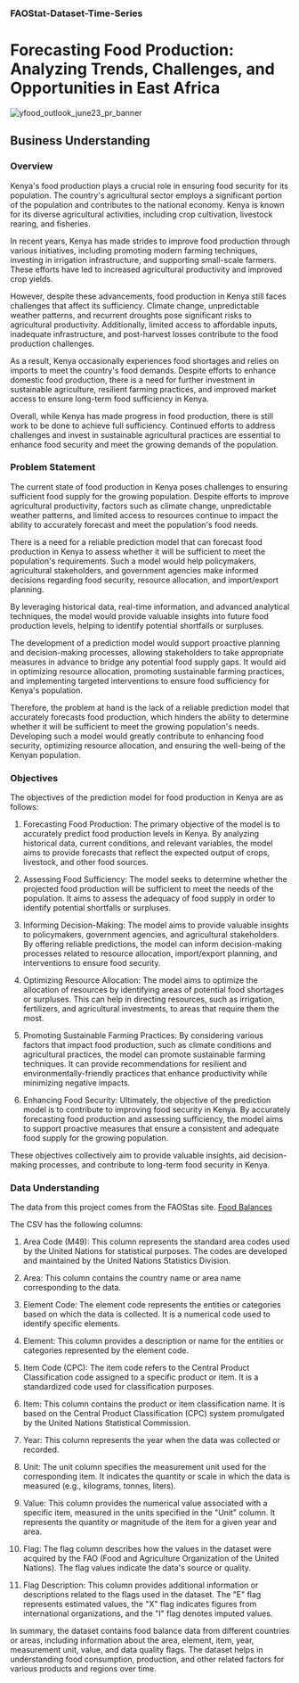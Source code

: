 ### FAOStat-Dataset-Time-Series
# Forecasting Food Production: Analyzing Trends, Challenges, and Opportunities in East Africa

![yfood_outlook_june23_pr_banner](https://github.com/Muramati/FAOStat-Dataset-Time-Series/assets/70520367/30563c28-b0dd-4a1f-ad03-4e45385f8d1b)


## Business Understanding 

### Overview

Kenya's food production plays a crucial role in ensuring food security for its population. The country's agricultural sector employs a significant portion of the population and contributes to the national economy. Kenya is known for its diverse agricultural activities, including crop cultivation, livestock rearing, and fisheries.

In recent years, Kenya has made strides to improve food production through various initiatives, including promoting modern farming techniques, investing in irrigation infrastructure, and supporting small-scale farmers. These efforts have led to increased agricultural productivity and improved crop yields.

However, despite these advancements, food production in Kenya still faces challenges that affect its sufficiency. Climate change, unpredictable weather patterns, and recurrent droughts pose significant risks to agricultural productivity. Additionally, limited access to affordable inputs, inadequate infrastructure, and post-harvest losses contribute to the food production challenges.

As a result, Kenya occasionally experiences food shortages and relies on imports to meet the country's food demands. Despite efforts to enhance domestic food production, there is a need for further investment in sustainable agriculture, resilient farming practices, and improved market access to ensure long-term food sufficiency in Kenya.

Overall, while Kenya has made progress in food production, there is still work to be done to achieve full sufficiency. Continued efforts to address challenges and invest in sustainable agricultural practices are essential to enhance food security and meet the growing demands of the population.

### Problem Statement

The current state of food production in Kenya poses challenges to ensuring sufficient food supply for the growing population. Despite efforts to improve agricultural productivity, factors such as climate change, unpredictable weather patterns, and limited access to resources continue to impact the ability to accurately forecast and meet the population's food needs.

There is a need for a reliable prediction model that can forecast food production in Kenya to assess whether it will be sufficient to meet the population's requirements. Such a model would help policymakers, agricultural stakeholders, and government agencies make informed decisions regarding food security, resource allocation, and import/export planning.

By leveraging historical data, real-time information, and advanced analytical techniques, the model would provide valuable insights into future food production levels, helping to identify potential shortfalls or surpluses.

The development of a prediction model would support proactive planning and decision-making processes, allowing stakeholders to take appropriate measures in advance to bridge any potential food supply gaps. It would aid in optimizing resource allocation, promoting sustainable farming practices, and implementing targeted interventions to ensure food sufficiency for Kenya's population.

Therefore, the problem at hand is the lack of a reliable prediction model that accurately forecasts food production, which hinders the ability to determine whether it will be sufficient to meet the growing population's needs. Developing such a model would greatly contribute to enhancing food security, optimizing resource allocation, and ensuring the well-being of the Kenyan population.

### Objectives

The objectives of the prediction model for food production in Kenya are as follows:

1. Forecasting Food Production: The primary objective of the model is to accurately predict food production levels in Kenya. By analyzing historical data, current conditions, and relevant variables, the model aims to provide forecasts that reflect the expected output of crops, livestock, and other food sources.

2. Assessing Food Sufficiency: The model seeks to determine whether the projected food production will be sufficient to meet the needs of the population. It aims to assess the adequacy of food supply in order to identify potential shortfalls or surpluses.

3. Informing Decision-Making: The model aims to provide valuable insights to policymakers, government agencies, and agricultural stakeholders. By offering reliable predictions, the model can inform decision-making processes related to resource allocation, import/export planning, and interventions to ensure food security.

4. Optimizing Resource Allocation: The model aims to optimize the allocation of resources by identifying areas of potential food shortages or surpluses. This can help in directing resources, such as irrigation, fertilizers, and agricultural investments, to areas that require them the most.

5. Promoting Sustainable Farming Practices: By considering various factors that impact food production, such as climate conditions and agricultural practices, the model can promote sustainable farming techniques. It can provide recommendations for resilient and environmentally-friendly practices that enhance productivity while minimizing negative impacts.

6. Enhancing Food Security: Ultimately, the objective of the prediction model is to contribute to improving food security in Kenya. By accurately forecasting food production and assessing sufficiency, the model aims to support proactive measures that ensure a consistent and adequate food supply for the growing population.

These objectives collectively aim to provide valuable insights, aid decision-making processes, and contribute to long-term food security in Kenya.

### Data Understanding

The data from this project comes from the FAOStas site.
[Food Balances](https://www.fao.org/faostat/en/#data/SCL)

The CSV has the following columns:

1. Area Code (M49): This column represents the standard area codes used by the United Nations for statistical purposes. The codes are developed and maintained by the United Nations Statistics Division.

2. Area: This column contains the country name or area name corresponding to the data.

3. Element Code: The element code represents the entities or categories based on which the data is collected. It is a numerical code used to identify specific elements.

4. Element: This column provides a description or name for the entities or categories represented by the element code.

5. Item Code (CPC): The item code refers to the Central Product Classification code assigned to a specific product or item. It is a standardized code used for classification purposes.

6. Item: This column contains the product or item classification name. It is based on the Central Product Classification (CPC) system promulgated by the United Nations Statistical Commission.

7. Year: This column represents the year when the data was collected or recorded.

8. Unit: The unit column specifies the measurement unit used for the corresponding item. It indicates the quantity or scale in which the data is measured (e.g., kilograms, tonnes, liters).

9. Value: This column provides the numerical value associated with a specific item, measured in the units specified in the "Unit" column. It represents the quantity or magnitude of the item for a given year and area.

10. Flag: The flag column describes how the values in the dataset were acquired by the FAO (Food and Agriculture Organization of the United Nations). The flag values indicate the data's source or quality.

11. Flag Description: This column provides additional information or descriptions related to the flags used in the dataset. The "E" flag represents estimated values, the "X" flag indicates figures from international organizations, and the "I" flag denotes imputed values.

In summary, the dataset contains food balance data from different countries or areas, including information about the area, element, item, year, measurement unit, value, and data quality flags. The dataset helps in understanding food consumption, production, and other related factors for various products and regions over time.

